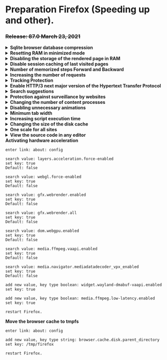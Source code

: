 # Preparation Firefox (Speeding up and other).

### ~~Release: 87.0 March 23, 2021~~

<details>
<summary><b>Sqlite browser database compression</b></summary>

    sudo dnf install sqlite
    close Firefox if openned
    find ~/.mozilla/firefox -name "*.sqlite" -exec sqlite3 {} VACUUM \;

</details>

<details>
<summary><b>Resetting RAM in minimized mode</b></summary>

    enter link: about: config
    add new value, key type boolean: config.trim_on_minimize
    set key: true
    restart Firefox.

    The payback for this may be slowing down the browser's "recovery"

</details>

<details>

<summary><b>Disabling the storage of the rendered page in RAM</b></summary>

    enter link: about: config
    search value: browser.cache.memory.enable
    set key: false
    restart Firefox.

</details>

<details>

<summary><b>Disable session caching of last visited pages</b></summary>

    enter link: about: config
    search value: browser.sessionhistory.max_total_viewers
    set key: 20
    restart Firefox.

</details>

<details>

<summary><b>Number of memorized steps Forward and Backward</b></summary>

    enter link: about: config
    search value: browser.sessionhistory.max_entries
    set key: 25
    restart Firefox.

    Default: 50

</details>

<details>

<summary><b>Increasing the number of requests</b></summary>

    enter link: about: config
    search value: network.http.pacing.requests.burst
    set key: 20
    restart Firefox.

</details>

<details>

<summary><b>Tracking Protection</b></summary>

    enter link: about: config
    search value: privacy.trackingprotection.enabled
    set key: true
    restart Firefox.

</details>

<details>

<summary><b>Enable HTTP/3 next major version of the Hypertext Transfer Protocol</b></summary>

    enter link: about: config
    search value: network.http.http3.enabled
    set key: true
    restart Firefox.

</details>

<details>

<summary><b>Search suggestions</b></summary>

    enter link: about: config
    search value: browser.search.suggest.enabled
    set key: false
    restart Firefox.

> Everything typed in the search bar is sent to the search engine. After disabling this option, the suggestions will continue to work, but only based on the local search history.

</details>

<details>

<summary><b>Protection against surveillance by websites</b></summary>

    enter link: about: config
    search value: privacy.trackingprotection.enabled
    set key: true
    restart Firefox.

</details>

<details>

<summary><b>Changing the number of content processes</b></summary>

    enter link: about: config
    search value: dom.ipc.processCount
    set key: 10
    restart Firefox.

    Default: 8

</details>

<details>

<summary><b>Disabling unnecessary animations</b></summary>

    enter link: about: config
    create bollean value: toolkit.cosmeticAnimations.enabled
    set key: false
    restart Firefox.

</details>

<details>

<summary><b>Minimum tab width</b></summary>

    enter link: about: config
    search value: browser.tabs.tabMinWidth
    set key: 100
    restart Firefox.

    Default: 76

</details>

<details>

<summary><b>Increasing script execution time</b></summary>

    enter link: about: config
    search value: dom.max_script_run_time
    set key: 10
    restart Firefox.

    Default: 20

</details>

<details>

<summary><b>Changing the size of the disk cache</b></summary>

    enter link: about: config
    search value: browser.cache.disk.capacity
    set key: 262144
    restart Firefox.

    Default: 1048576 in kilobytes

</details>

<details>

<summary><b>One scale for all sites</b></summary>

    enter link: about: config
    search value: browser.zoom.siteSpecific
    set key: true
    restart Firefox.

    Default: true

</details>

<details>

<summary><b>View the source code in any editor</b></summary>

    enter link: about: config

    search value: view_source.editor.external
    set key: true

    Default: false

    search value: view_source.editor.path
    set key: gedit

    Default: empty

    restart Firefox.

</details>

<summary><b>Activating hardware acceleration</b></summary>

    enter link: about: config

    search value: layers.acceleration.force-enabled
    set key: true
    Default: false

    search value: webgl.force-enabled
    set key: true
    Default: false

    search value: gfx.webrender.enabled
    set key: true
    Default: false

    search value: gfx.webrender.all
    set key: true
    Default: false

    search value: dom.webgpu.enabled
    set key: true
    Default: false

    search value: media.ffmpeg.vaapi.enabled
    set key: true
    Default: false

    search value: media.navigator.mediadatadecoder_vpx_enabled
    set key: true
    Default: false

    add new value, key type boolean: widget.wayland-dmabuf-vaapi.enabled
    set key: true

    add new value, key type boolean: media.ffmpeg.low-latency.enabled
    set key: true

    restart Firefox.

</details>

<summary><b>Move the browser cache to tmpfs</b></summary>

    enter link: about: config

    add new value, key type string: browser.cache.disk.parent_directory
    set key: /tmp/firefox

    restart Firefox.

</details>
